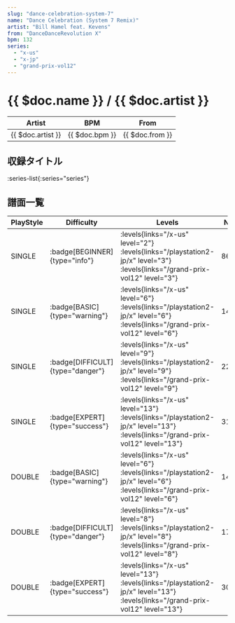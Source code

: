 ```yaml
---
slug: "dance-celebration-system-7"
name: "Dance Celebration (System 7 Remix)"
artist: "Bill Hamel feat. Kevens"
from: "DanceDanceRevolution X"
bpm: 132
series:
  - "x-us"
  - "x-jp"
  - "grand-prix-vol12"
---
```


# {{ $doc.name }} / {{ $doc.artist }}

|Artist|BPM|From|
|------|---|----|
|{{ $doc.artist }}|{{ $doc.bpm }}|{{ $doc.from }}|

## 収録タイトル

:series-list{:series="series"}

## 譜面一覧

|PlayStyle|Difficulty|Levels|Notes|Movie|
|---------|----------|------|-----|-----|
|SINGLE| :badge[BEGINNER]{type="info"}| :levels{links="/x-us" level="2"}  :levels{links="/playstation2-jp/x" level="3"} :levels{links="/grand-prix-vol12" level="3"}|86/3||
|SINGLE| :badge[BASIC]{type="warning"}| :levels{links="/x-us" level="6"}  :levels{links="/playstation2-jp/x" level="6"} :levels{links="/grand-prix-vol12" level="6"}|145/15||
|SINGLE| :badge[DIFFICULT]{type="danger"}| :levels{links="/x-us" level="9"}  :levels{links="/playstation2-jp/x" level="9"} :levels{links="/grand-prix-vol12" level="9"}|223/32||
|SINGLE| :badge[EXPERT]{type="success"}| :levels{links="/x-us" level="13"}  :levels{links="/playstation2-jp/x" level="13"} :levels{links="/grand-prix-vol12" level="13"}|314/31||
|DOUBLE| :badge[BASIC]{type="warning"}| :levels{links="/x-us" level="6"}  :levels{links="/playstation2-jp/x" level="6"} :levels{links="/grand-prix-vol12" level="6"}|143/27||
|DOUBLE| :badge[DIFFICULT]{type="danger"}| :levels{links="/x-us" level="8"}  :levels{links="/playstation2-jp/x" level="8"} :levels{links="/grand-prix-vol12" level="8"}|174/7||
|DOUBLE| :badge[EXPERT]{type="success"}| :levels{links="/x-us" level="13"}  :levels{links="/playstation2-jp/x" level="13"} :levels{links="/grand-prix-vol12" level="13"}|307/14||
